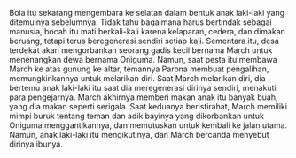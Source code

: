 Bola itu sekarang mengembara ke selatan dalam bentuk anak laki-laki yang ditemuinya sebelumnya. Tidak tahu bagaimana harus bertindak sebagai manusia, bocah itu mati berkali-kali karena kelaparan, cedera, dan dimakan beruang, tetapi terus beregenerasi sendiri setiap kali. Sementara itu, desa terdekat akan mengorbankan seorang gadis kecil bernama March untuk menenangkan dewa bernama Oniguma. Namun, saat pesta itu membawa March ke atas gunung ke altar, temannya Parona membuat pengalihan, memungkinkannya untuk melarikan diri. Saat March melarikan diri, dia bertemu anak laki-laki itu saat dia meregenerasi dirinya sendiri, menakuti para pengejarnya. March akhirnya memberi makan anak itu banyak buah, yang dia makan seperti serigala. Saat keduanya beristirahat, March memiliki mimpi buruk tentang teman dan adik bayinya yang dikorbankan untuk Oniguma menggantikannya, dan memutuskan untuk kembali ke jalan utama. Namun, anak laki-laki itu mengikutinya, dan March bercanda menyebut dirinya ibunya.
